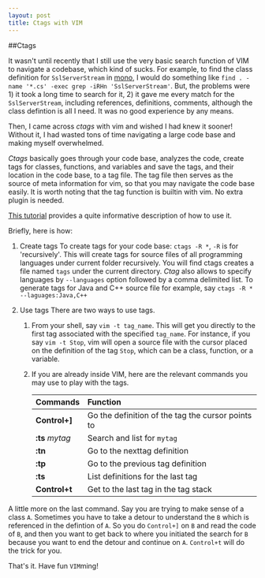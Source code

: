 ```yaml
---
layout: post
title: Ctags with VIM
---
```


##Ctags

It wasn't until recently that I still use the very basic search function of VIM to navigate a codebase, which kind of sucks. For example, to find the class definition for `SslServerStream` in [mono](https://www.github.com/mono/mono), I would do something like `find . -name '*.cs' -exec grep -iRHn 'SslServerStream'`. But, the problems were 1) it took a long time to search for it, 2) it gave me every match for the `SslServerStream`, including references, definitions, comments, although the class defintion is all I need. It was no good experience by any means.

Then, I came across *ctags* with vim and wished I had knew it sooner! Without it, I had wasted tons of time navigating a large code base and making myself overwhelmed.

*Ctags* basically goes through your code base, analyzes the code, create tags for classes, functions, and variables and save the tags, and their location in the code base, to a tag file. The tag file then serves as the source of meta information for vim, so that you may navigate the code base easily. It is worth noting that the tag function is builtin with vim. No extra plugin is needed.

[This tutorial](http://courses.cs.washington.edu/courses/cse451/10au/tutorials/tutorial_ctags.html) provides a quite informative description of how to use it.

Briefly, here is how:

1. Create tags
To create tags for your code base: `ctags -R *`, `-R` is for 'recursively'. This will create tags for source files of all programming languages under current folder recursively. You will find ctags creates a file named `tags` under the current directory. *Ctag* also allows to specify languages by `--languages` option followed by a comma delimited list. To generate tags for Java and C++ source file for example, say `ctags -R * --laguages:Java,C++`

2. Use tags
	There are two ways to use tags.
	1. From your shell, say `vim -t tag_name`. This will get you directly to the first tag associated with the specified `tag_name`. For instance, if you say `vim -t Stop`, vim will open a source file with the cursor placed on the definition of the tag `Stop`, which can be a class, function, or a variable.
	2. If you are already inside VIM, here are the relevant commands you may use to play with the tags.

		|Commands   | Function  |
		|:---|:---|
		|**Control+]**   		   |Go the definition of the tag the cursor points to   |
		|**:ts** *mytag*   |Search and list for `mytag`   |
		|**:tn**   |Go to the nexttag definition   |
		|**:tp**   |Go to the previous tag definition   |
		|**:ts**	|List definitions for the last tag|
		|**Control+t** | Get to the last tag in the tag stack


A little more on the last command. Say you are trying to make sense of a class `A`. Sometimes you have to take a detour to understand the `B` which is referenced in the defintion of `A`. So you do `Control+]` on `B` and read the code of `B`, and then you want to get back to where you initiated the search for `B` because you want to end the detour and continue on `A`. `Control+t` will do the trick for you.

That's it. Have fun `VIM`ming!

